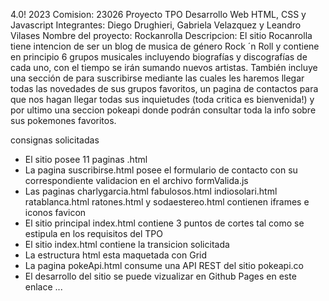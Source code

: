 <codoacodo/> 4.0! 2023
Comision: 23026
Proyecto TPO Desarrollo Web HTML, CSS y Javascript
Integrantes: Diego Drughieri, Gabriela Velazquez y Leandro Vilases
Nombre del proyecto: Rockanrolla
Descripcion: El sitio Rocanrolla tiene intencion de ser un blog de musica de género Rock ´n Roll y contiene en principio 6 grupos musicales incluyendo biografías y discografías de cada uno, con el tiempo se irán sumando nuevos artistas.
También incluye una sección de para suscribirse mediante las cuales les haremos llegar todas las novedades de sus grupos favoritos, un pagina de contactos para que nos hagan llegar todas sus inquietudes (toda critica es bienvenida!) y por ultimo una seccion pokeapi donde podrán consultar toda la info sobre sus pokemones favoritos.

consignas solicitadas
- El sitio posee 11 paginas .html
- La pagina suscribirse.html posee el formulario de contacto con su correspondiente validacion en el archivo formValida.js
- Las paginas charlygarcia.html fabulosos.html indiosolari.html ratablanca.html ratones.html y sodaestereo.html contienen iframes e iconos favicon
- El sitio principal index.html contiene 3 puntos de cortes tal como se estipula en los requisitos del TPO
- El sitio index.html contiene la transicion solicitada
- La estructura html esta maquetada con Grid
- La pagina pokeApi.html consume una API REST del sitio pokeapi.co
- El desarrollo del sitio se puede vizualizar en Github Pages en este enlace ...


